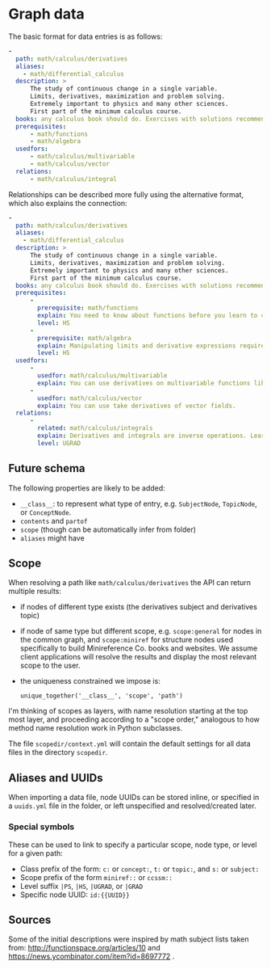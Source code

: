 Graph data
==========

The basic format for data entries is as follows:

```yaml
-
  path: math/calculus/derivatives
  aliases:
    - math/differential_calculus
  description: >
      The study of continuous change in a single variable.
      Limits, derivatives, maximization and problem solving.
      Extremely important to physics and many other sciences.
      First part of the minimum calculus course.
  books: any calculus book should do. Exercises with solutions recommended.
  prerequisites:
      - math/functions
      - math/algebra
  usedfors:
      - math/calculus/multivariable
      - math/calculus/vector
  relations:
      - math/calculus/integral
```

Relationships can be described more fully using the alternative format, which
also explains the connection:

```yaml
-
  path: math/calculus/derivatives
  aliases:
    - math/differential_calculus  
  description: >
      The study of continuous change in a single variable.
      Limits, derivatives, maximization and problem solving.
      Extremely important to physics and many other sciences.
      First part of the minimum calculus course.
  books: any calculus book should do. Exercises with solutions recommended.
  prerequisites:
      -
        prerequisite: math/functions
        explain: You need to know about functions before you learn to compute limits and derivatives.
        level: HS
      -
        prerequisite: math/algebra
        explain: Manipulating limits and derivative expressions requires using algebra skills.
        level: HS
  usedfors:
      -
        usedfor: math/calculus/multivariable
        explain: You can use derivatives on multivariable functions like $f(x,y,z)$.
      -
        usedfor: math/calculus/vector
        explain: You can use take derivatives of vector fields.
  relations:
      -
        related: math/calculus/integrals
        explain: Derivatives and integrals are inverse operations. Learning about one will help you understand the other.
        level: UGRAD
```

Future schema
-------------
The following properties are likely to be added:

  - `__class__`: to represent what type of entry, e.g. `SubjectNode`, `TopicNode`,
    or  `ConceptNode`.
  - `contents` and `partof`
  - `scope` (though can be  automatically infer from folder)
  - `aliases` might have 

Scope
-----
When resolving a path like `math/calculus/derivatives` the API can return multiple results:

  - if nodes of different type exists (the derivatives subject and derivatives topic)
  - if node of same type but different scope, e.g. `scope:general` for nodes
    in the common graph, and `scope:miniref` for structure nodes used specifically
    to build Minireference Co. books and websites.
    We assume client applications will resolve the results and display the most
    relevant scope to the user.
  - the uniqueness constrained we impose is:
      
        unique_together('__class__', 'scope', 'path')

I'm thinking of scopes as layers, with name resolution starting at the top most
layer, and proceeding according to a "scope order," analogous to how method name
resolution work in Python subclasses.

The file `scopedir/context.yml` will contain the default settings for all data
files in the directory `scopedir`.


Aliases and UUIDs
-----------------
When importing a data file, node UUIDs can be stored inline, or specified in a
`uuids.yml` file in the folder, or left unspecified and resolved/created later.

### Special symbols
These can be used to link to specify a particular scope, node type, or level for a given path:

  - Class prefix of the form: `c:` or `concept:`, `t:` or `topic:`, and `s:` or `subject:`
  - Scope prefix of the form `miniref::` or `ccssm::`
  - Level suffix  `|PS`, `|HS`, `|UGRAD`, or `|GRAD`
  - Specific node UUID:  `id:{{UUID}}`



Sources
-------
Some of the initial descriptions were inspired by math subject lists taken from: 
http://functionspace.org/articles/10 and https://news.ycombinator.com/item?id=8697772 .
